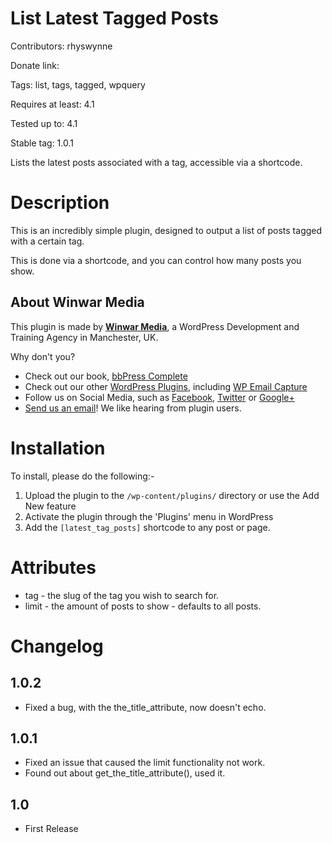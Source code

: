List Latest Tagged Posts
========================
Contributors: rhyswynne

Donate link: 

Tags: list, tags, tagged, wpquery

Requires at least: 4.1

Tested up to: 4.1

Stable tag: 1.0.1

Lists the latest posts associated with a tag, accessible via a shortcode.

Description
===========
This is an incredibly simple plugin, designed to output a list of posts tagged with a certain tag.

This is done via a shortcode, and you can control how many posts you show.

About Winwar Media
------------------
This plugin is made by [**Winwar Media**](http://winwar.co.uk/), a WordPress Development and Training Agency in Manchester, UK.

Why don't you?

* Check out our book, [bbPress Complete](http://winwar.co.uk/books/bbpress-complete/)
* Check out our other [WordPress Plugins](http://winwar.co.uk/plugins/), including [WP Email Capture](http://wpemailcapture.com)
* Follow us on Social Media, such as [Facebook](https://www.facebook.com/winwaruk), [Twitter](https://twitter.com/winwaruk) or [Google+](https://plus.google.com/+WinwarCoUk)
* [Send us an email](http://winwar.co.uk/contact-us/)! We like hearing from plugin users.

Installation
============
To install, please do the following:-

1. Upload the plugin to the `/wp-content/plugins/` directory or use the Add New feature
2. Activate the plugin through the 'Plugins' menu in WordPress
3. Add the `[latest_tag_posts]` shortcode to any post or page.

Attributes
==========
* tag - the slug of the tag you wish to search for.
* limit - the amount of posts to show - defaults to all posts. 

Changelog
=========
1.0.2
-----
* Fixed a bug, with the the_title_attribute, now doesn't echo.

1.0.1
-----
* Fixed an issue that caused the limit functionality not work.
* Found out about get_the_title_attribute(), used it.

1.0
---
* First Release